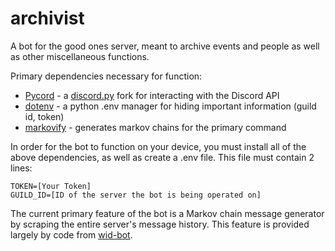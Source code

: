 # archivist
A bot for the good ones server, meant to archive events and people as well as other miscellaneous functions.

Primary dependencies necessary for function:
- [Pycord](https://github.com/Pycord-Development/pycord) - a [discord.py](https://github.com/Rapptz/discord.py) fork for interacting with the Discord API
- [dotenv](https://pypi.org/project/python-dotenv/) - a python .env manager for hiding important information (guild id, token)
- [markovify](https://github.com/jsvine/markovify) - generates markov chains for the primary command

In order for the bot to function on your device, you must install all of the above dependencies, as well as create a .env file. This file must contain 2 lines:
```
TOKEN=[Your Token]
GUILD_ID=[ID of the server the bot is being operated on]
```

The current primary feature of the bot is a Markov chain message generator by  scraping the entire server's message history. This feature is provided largely by code from [wid-bot](https://github.com/ericpretzel/wid-bot). 
